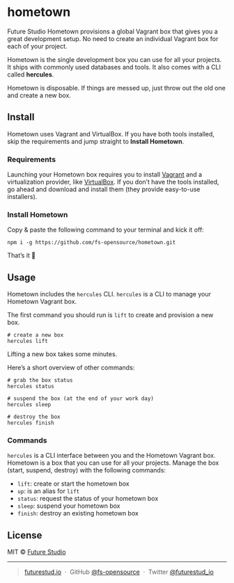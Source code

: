 # hometown
Future Studio Hometown provisions a global Vagrant box that gives you a great development setup. No need to create an individual Vagrant box for each of your project.

Hometown is the single development box you can use for all your projects. It ships with commonly used databases and tools. It also comes with a CLI called **hercules**.

Hometown is disposable. If things are messed up, just throw out the old one and create a new box.


## Install
Hometown uses Vagrant and VirtualBox. If you have both tools installed, skip the requirements and jump straight to **Install Hometown**.


### Requirements
Launching your Hometown box requires you to install [Vagrant](https://www.vagrantup.com/downloads.html) and a virtualization provider, like [VirtualBox](https://www.virtualbox.org/wiki/Downloads). If you don’t have the tools installed, go ahead and download and install them (they provide easy-to-use installers).


### Install Hometown
Copy & paste the following command to your terminal and kick it off:

```
npm i -g https://github.com/fs-opensource/hometown.git
```

That’s it 🚀


## Usage
Hometown includes the `hercules` CLI. `hercules` is a CLI to manage your Hometown Vagrant box.

The first command you should run is `lift` to create and provision a new box.

```
# create a new box
hercules lift
```

Lifting a new box takes some minutes.

Here’s a short overview of other commands:

```
# grab the box status
hercules status

# suspend the box (at the end of your work day)
hercules sleep

# destroy the box
hercules finish
```


### Commands
`hercules` is a CLI interface between you and the Hometown Vagrant box. Hometown is a box that you can use for all your projects. Manage the box (start, suspend, destroy) with the following commands:

- `lift`: create or start the hometown box
- `up`: is an alias for `lift`
- `status`: request the status of your hometown box
- `sleep`: suspend your hometown box
- `finish`: destroy an existing hometown box


## License

MIT © [Future Studio](https://futurestud.io)

---

> [futurestud.io](https://futurestud.io) &nbsp;&middot;&nbsp;
> GitHub [@fs-opensource](https://github.com/fs-opensource/) &nbsp;&middot;&nbsp;
> Twitter [@futurestud_io](https://twitter.com/futurestud_io)